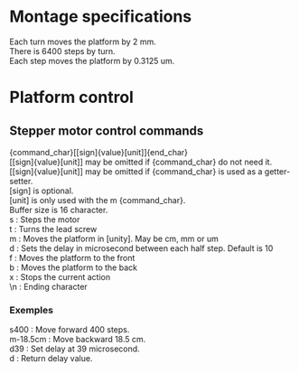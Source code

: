 # Montage specifications
Each turn moves the platform by 2 mm.  
There is 6400 steps by turn.  
Each step moves the platform by 0.3125 um.  
# Platform control
## Stepper motor control commands
{command_char}[[sign]{value}[unit]]{end_char}  
[[sign]{value}[unit]] may be omitted if {command_char} do not need it.
[[sign]{value}[unit]] may be omitted if {command_char} is used as a getter-setter.    
[sign] is optional.  
[unit] is only used with the m {command_char}.  
Buffer size is 16 character.  
s   : Steps the motor  
t   : Turns the lead screw  
m   : Moves the platform in [unity]. May be cm, mm or um  
d   : Sets the delay in microsecond between each half step. Default is 10  
f   : Moves the platform to the front  
b   : Moves the platform to the back  
x   : Stops the current action  
\n  : Ending character  
### Exemples
s400        : Move forward 400 steps.  
m-18.5cm    : Move backward 18.5 cm.  
d39         : Set delay at 39 microsecond.  
d           : Return delay value.  

